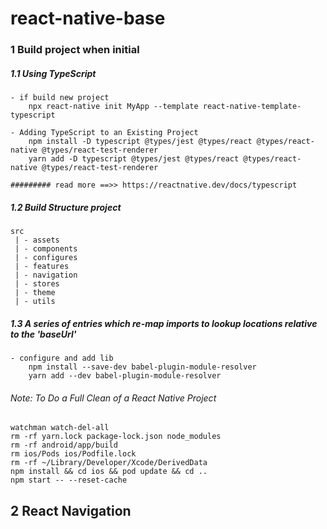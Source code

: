 # react-native-base

### 1 Build project when initial

##### 1.1 Using TypeScript

    - if build new project
        npx react-native init MyApp --template react-native-template-typescript

    - Adding TypeScript to an Existing Project
        npm install -D typescript @types/jest @types/react @types/react-native @types/react-test-renderer
        yarn add -D typescript @types/jest @types/react @types/react-native @types/react-test-renderer

    ######### read more ==>> https://reactnative.dev/docs/typescript

##### 1.2 Build Structure project

    src
     | - assets
     | - components
     | - configures
     | - features
     | - navigation
     | - stores
     | - theme
     | - utils

##### 1.3 A series of entries which re-map imports to lookup locations relative to the 'baseUrl'

    - configure and add lib
        npm install --save-dev babel-plugin-module-resolver
        yarn add --dev babel-plugin-module-resolver

###### Note: To Do a Full Clean of a React Native Project

    watchman watch-del-all
    rm -rf yarn.lock package-lock.json node_modules
    rm -rf android/app/build
    rm ios/Pods ios/Podfile.lock
    rm -rf ~/Library/Developer/Xcode/DerivedData
    npm install && cd ios && pod update && cd ..
    npm start -- --reset-cache

## 2 React Navigation

